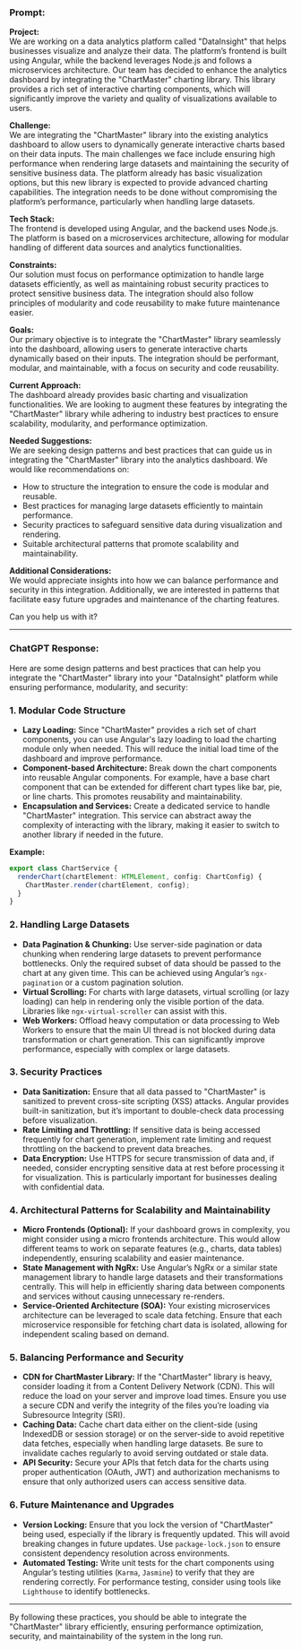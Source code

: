 ### Prompt: 

**Project:**  
We are working on a data analytics platform called "DataInsight" that helps businesses visualize and analyze their data. The platform’s frontend is built using Angular, while the backend leverages Node.js and follows a microservices architecture. Our team has decided to enhance the analytics dashboard by integrating the "ChartMaster" charting library. This library provides a rich set of interactive charting components, which will significantly improve the variety and quality of visualizations available to users.

**Challenge:**  
We are integrating the "ChartMaster" library into the existing analytics dashboard to allow users to dynamically generate interactive charts based on their data inputs. The main challenges we face include ensuring high performance when rendering large datasets and maintaining the security of sensitive business data. The platform already has basic visualization options, but this new library is expected to provide advanced charting capabilities. The integration needs to be done without compromising the platform’s performance, particularly when handling large datasets.

**Tech Stack:**  
The frontend is developed using Angular, and the backend uses Node.js. The platform is based on a microservices architecture, allowing for modular handling of different data sources and analytics functionalities.

**Constraints:**  
Our solution must focus on performance optimization to handle large datasets efficiently, as well as maintaining robust security practices to protect sensitive business data. The integration should also follow principles of modularity and code reusability to make future maintenance easier.

**Goals:**  
Our primary objective is to integrate the "ChartMaster" library seamlessly into the dashboard, allowing users to generate interactive charts dynamically based on their inputs. The integration should be performant, modular, and maintainable, with a focus on security and code reusability.

**Current Approach:**  
The dashboard already provides basic charting and visualization functionalities. We are looking to augment these features by integrating the "ChartMaster" library while adhering to industry best practices to ensure scalability, modularity, and performance optimization.

**Needed Suggestions:**  
We are seeking design patterns and best practices that can guide us in integrating the "ChartMaster" library into the analytics dashboard. We would like recommendations on:

- How to structure the integration to ensure the code is modular and reusable.
- Best practices for managing large datasets efficiently to maintain performance.
- Security practices to safeguard sensitive data during visualization and rendering.
- Suitable architectural patterns that promote scalability and maintainability.

**Additional Considerations:**  
We would appreciate insights into how we can balance performance and security in this integration. Additionally, we are interested in patterns that facilitate easy future upgrades and maintenance of the charting features.

Can you help us with it?

--- 

### ChatGPT Response:

Here are some design patterns and best practices that can help you integrate the "ChartMaster" library into your "DataInsight" platform while ensuring performance, modularity, and security:

### 1. **Modular Code Structure**
- **Lazy Loading:** Since "ChartMaster" provides a rich set of chart components, you can use Angular's lazy loading to load the charting module only when needed. This will reduce the initial load time of the dashboard and improve performance.
- **Component-based Architecture:** Break down the chart components into reusable Angular components. For example, have a base chart component that can be extended for different chart types like bar, pie, or line charts. This promotes reusability and maintainability.
- **Encapsulation and Services:** Create a dedicated service to handle "ChartMaster" integration. This service can abstract away the complexity of interacting with the library, making it easier to switch to another library if needed in the future.

**Example:**
   ```typescript
   export class ChartService {
     renderChart(chartElement: HTMLElement, config: ChartConfig) {
       ChartMaster.render(chartElement, config);
     }
   }
   ```

### 2. **Handling Large Datasets**
- **Data Pagination & Chunking:** Use server-side pagination or data chunking when rendering large datasets to prevent performance bottlenecks. Only the required subset of data should be passed to the chart at any given time. This can be achieved using Angular’s `ngx-pagination` or a custom pagination solution.
- **Virtual Scrolling:** For charts with large datasets, virtual scrolling (or lazy loading) can help in rendering only the visible portion of the data. Libraries like `ngx-virtual-scroller` can assist with this.
- **Web Workers:** Offload heavy computation or data processing to Web Workers to ensure that the main UI thread is not blocked during data transformation or chart generation. This can significantly improve performance, especially with complex or large datasets.

### 3. **Security Practices**
- **Data Sanitization:** Ensure that all data passed to "ChartMaster" is sanitized to prevent cross-site scripting (XSS) attacks. Angular provides built-in sanitization, but it’s important to double-check data processing before visualization.
- **Rate Limiting and Throttling:** If sensitive data is being accessed frequently for chart generation, implement rate limiting and request throttling on the backend to prevent data breaches.
- **Data Encryption:** Use HTTPS for secure transmission of data and, if needed, consider encrypting sensitive data at rest before processing it for visualization. This is particularly important for businesses dealing with confidential data.

### 4. **Architectural Patterns for Scalability and Maintainability**
- **Micro Frontends (Optional):** If your dashboard grows in complexity, you might consider using a micro frontends architecture. This would allow different teams to work on separate features (e.g., charts, data tables) independently, ensuring scalability and easier maintenance.
- **State Management with NgRx:** Use Angular’s NgRx or a similar state management library to handle large datasets and their transformations centrally. This will help in efficiently sharing data between components and services without causing unnecessary re-renders.
- **Service-Oriented Architecture (SOA):** Your existing microservices architecture can be leveraged to scale data fetching. Ensure that each microservice responsible for fetching chart data is isolated, allowing for independent scaling based on demand.

### 5. **Balancing Performance and Security**
- **CDN for ChartMaster Library:** If the "ChartMaster" library is heavy, consider loading it from a Content Delivery Network (CDN). This will reduce the load on your server and improve load times. Ensure you use a secure CDN and verify the integrity of the files you’re loading via Subresource Integrity (SRI).
- **Caching Data:** Cache chart data either on the client-side (using IndexedDB or session storage) or on the server-side to avoid repetitive data fetches, especially when handling large datasets. Be sure to invalidate caches regularly to avoid serving outdated or stale data.
- **API Security:** Secure your APIs that fetch data for the charts using proper authentication (OAuth, JWT) and authorization mechanisms to ensure that only authorized users can access sensitive data.

### 6. **Future Maintenance and Upgrades**
- **Version Locking:** Ensure that you lock the version of "ChartMaster" being used, especially if the library is frequently updated. This will avoid breaking changes in future updates. Use `package-lock.json` to ensure consistent dependency resolution across environments.
- **Automated Testing:** Write unit tests for the chart components using Angular’s testing utilities (`Karma`, `Jasmine`) to verify that they are rendering correctly. For performance testing, consider using tools like `Lighthouse` to identify bottlenecks.

---

By following these practices, you should be able to integrate the "ChartMaster" library efficiently, ensuring performance optimization, security, and maintainability of the system in the long run.


